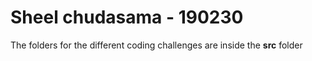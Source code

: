 # Sheel chudasama - 190230
The folders for the different coding challenges are inside the **src** folder 
